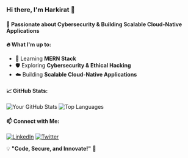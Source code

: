 ### Hi there, I'm Harkirat 👋

#### 🚀 Passionate about Cybersecurity & Building Scalable Cloud-Native Applications

#### 🔥 What I'm up to:
- 🌱 Learning **MERN Stack** 
- 🛡️ Exploring **Cybersecurity & Ethical Hacking**
- ☁️ Building **Scalable Cloud-Native Applications**

#### 📈 GitHub Stats:
![Your GitHub Stats](https://github-readme-stats.vercel.app/api?username=yourusername&show_icons=true&theme=radical)
![Top Languages](https://github-readme-stats.vercel.app/api/top-langs/?username=yourusername&layout=compact&theme=radical)

#### 📫 Connect with Me:
[![LinkedIn](https://img.shields.io/badge/LinkedIn-0077B5?style=for-the-badge&logo=linkedin&logoColor=white)](www.linkedin.com/in/harkirat-singh-04b9ba320)
[![Twitter](https://img.shields.io/badge/Twitter-1DA1F2?style=for-the-badge&logo=twitter&logoColor=white)]((https://x.com/harkirath_1511))

💡 **"Code, Secure, and Innovate!"** 🚀
